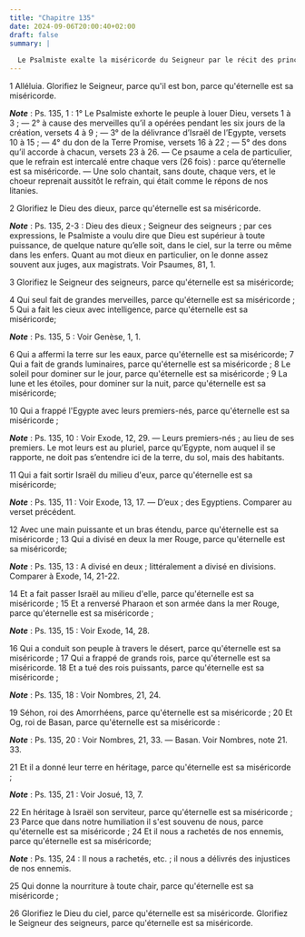 ```yaml
---
title: "Chapitre 135"
date: 2024-09-06T20:00:40+02:00
draft: false
summary: |
  
  Le Psalmiste exalte la miséricorde du Seigneur par le récit des principales merveilles qu’il a opérées en faveur du peuple d’Israël.
---
```



1 Alléluia. Glorifiez le Seigneur, parce qu'il est bon, parce qu'éternelle est sa miséricorde.

***Note*** :  Ps. 135, 1 : 1° Le Psalmiste exhorte le peuple à louer Dieu, versets 1 à 3 ; ― 2° à cause des merveilles qu’il a opérées pendant les six jours de la création, versets 4 à 9 ; ― 3° de la délivrance d’Israël de l’Egypte, versets 10 à 15 ; ― 4° du don de la Terre Promise, versets 16 à 22 ; ― 5° des dons qu’il accorde à chacun, versets 23 à 26. ― Ce psaume a cela de particulier, que le refrain est intercalé entre chaque vers (26 fois) : parce qu’éternelle est sa miséricorde. ― Une solo chantait, sans doute, chaque vers, et le choeur reprenait aussitôt le refrain, qui était comme le répons de nos litanies.

2 Glorifiez le Dieu des dieux, parce qu'éternelle est sa miséricorde.

***Note*** :  Ps. 135, 2-3 : Dieu des dieux ; Seigneur des seigneurs ; par ces expressions, le Psalmiste a voulu dire que Dieu est supérieur à toute puissance, de quelque nature qu’elle soit, dans le ciel, sur la terre ou même dans les enfers. Quant au mot dieux en particulier, on le donne assez souvent aux juges, aux magistrats. Voir Psaumes, 81, 1.

3 Glorifiez le Seigneur des seigneurs, parce qu'éternelle est sa miséricorde;


4 Qui seul fait de grandes merveilles, parce qu'éternelle est sa miséricorde ; 5 Qui a fait les cieux avec intelligence, parce qu'éternelle est sa miséricorde;

***Note*** :  Ps. 135, 5 : Voir Genèse, 1, 1.

6 Qui a affermi la terre sur les eaux, parce qu'éternelle est sa miséricorde; 7 Qui a fait de grands luminaires, parce qu'éternelle est sa miséricorde ; 8 Le soleil pour dominer sur le jour, parce qu'éternelle est sa miséricorde ; 9 La lune et les étoiles, pour dominer sur la nuit, parce qu'éternelle est sa miséricorde;


10 Qui a frappé l'Egypte avec leurs premiers-nés, parce qu'éternelle est sa miséricorde ;

***Note*** :  Ps. 135, 10 : Voir Exode, 12, 29. ― Leurs premiers-nés ; au lieu de ses premiers. Le mot leurs est au pluriel, parce qu’Egypte, nom auquel il se rapporte, ne doit pas s’entendre ici de la terre, du sol, mais des habitants.

11 Qui a fait sortir Israël du milieu d'eux, parce qu'éternelle est sa miséricorde;

***Note*** :  Ps. 135, 11 : Voir Exode, 13, 17. ― D’eux ; des Egyptiens. Comparer au verset précédent.

12 Avec une main puissante et un bras étendu, parce qu'éternelle est sa miséricorde ; 13 Qui a divisé en deux la mer Rouge, parce qu'éternelle est sa miséricorde;

***Note*** :  Ps. 135, 13 : A divisé en deux ; littéralement a divisé en divisions. Comparer à Exode, 14, 21-22.

14 Et a fait passer Israël au milieu d'elle, parce qu'éternelle est sa miséricorde ; 15 Et a renversé Pharaon et son armée dans la mer Rouge, parce qu'éternelle est sa miséricorde ;

***Note*** :  Ps. 135, 15 : Voir Exode, 14, 28.

16 Qui a conduit son peuple à travers le désert, parce qu'éternelle est sa miséricorde ; 17 Qui a frappé de grands rois, parce qu'éternelle est sa miséricorde. 18 Et a tué des rois puissants, parce qu'éternelle est sa miséricorde ;

***Note*** :  Ps. 135, 18 : Voir Nombres, 21, 24.

19 Séhon, roi des Amorrhéens, parce qu'éternelle est sa miséricorde ; 20 Et Og, roi de Basan, parce qu'éternelle est sa miséricorde :

***Note*** :  Ps. 135, 20 : Voir Nombres, 21, 33. ― Basan. Voir Nombres, note 21. 33.

21 Et il a donné leur terre en héritage, parce qu'éternelle est sa miséricorde ;

***Note*** :  Ps. 135, 21 : Voir Josué, 13, 7.

22 En héritage à Israël son serviteur, parce qu'éternelle est sa miséricorde ; 23 Parce que dans notre humiliation il s'est souvenu de nous, parce qu'éternelle est sa miséricorde ; 24 Et il nous a rachetés de nos ennemis, parce qu'éternelle est sa miséricorde;

***Note*** :  Ps. 135, 24 : Il nous a rachetés, etc. ; il nous a délivrés des injustices de nos ennemis.

25 Qui donne la nourriture à toute chair, parce qu'éternelle est sa miséricorde ;


26 Glorifiez le Dieu du ciel, parce qu'éternelle est sa miséricorde. Glorifiez le Seigneur des seigneurs, parce qu'éternelle est sa miséricorde.

